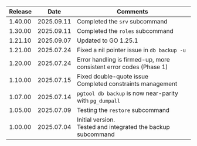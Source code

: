 | Release | Date       | Comments                                                           |
|---------|------------|--------------------------------------------------------------------|
| 1.40.00 | 2025.09.11 | Completed the `srv` subcommand                                     |
| 1.30.00 | 2025.09.11 | Completed the `roles` subcommand                                   |
| 1.21.10 | 2025.09.07 | Updated to GO 1.25.1                                               |
| 1.21.00 | 2025.07.24 | Fixed a nil pointer issue in `db backup -u`                        |
| 1.20.00 | 2025.07.24 | Error handling is firmed-up, more consistent error codes (Phase 1) |
| 1.10.00 | 2025.07.15 | Fixed double-quote issue<br>Completed constraints management       |
| 1.07.00 | 2025.07.14 | `pgtool db backup` is now near-parity with `pg_dumpall`            |
| 1.05.00 | 2025.07.09 | Testing the `restore` subcommand                                   |
| 1.00.00 | 2025.07.04 | Initial version.<br>Tested and integrated the backup subcommand    |




